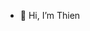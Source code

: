 - 👋 Hi, I’m Thien

<!---
thien1504/thien1504 is a ✨ special ✨ repository because its `README.md` (this file) appears on your GitHub profile.
You can click the Preview link to take a look at your changes.
--->
